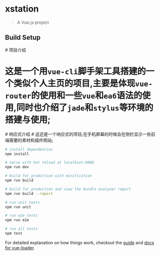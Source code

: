 # xstation

> A Vue.js project

## Build Setup

# 项目介绍
# 这是一个用`vue-cli`脚手架工具搭建的一个类似个人主页的项目,主要是体现`vue-router`的使用和一些`vue`和`ea6`语法的使用,同时也介绍了`jade`和`stylus`等环境的搭建与使用;

# 响应式介绍
# 这还是一个响应式的项目,在手机屏幕的时候会在侧栏显示一些前端需要的素材和插件网站;
 
``` bash
# install dependencies
npm install

# serve with hot reload at localhost:8080
npm run dev

# build for production with minification
npm run build

# build for production and view the bundle analyzer report
npm run build --report

# run unit tests
npm run unit

# run e2e tests
npm run e2e

# run all tests
npm test
```

For detailed explanation on how things work, checkout the [guide](http://vuejs-templates.github.io/webpack/) and [docs for vue-loader](http://vuejs.github.io/vue-loader).
